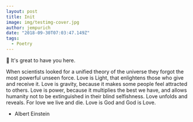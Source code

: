 ```yaml
---
layout: post
title: Init
image: img/testimg-cover.jpg
author: jempurich
date: "2018-09-30T07:03:47.149Z"
tags: 
  - Poetry
---
```


👋 It's great to have you here.

When scientists looked for a unified theory of the universe they forgot the most powerful unseen force. Love is Light, that enlightens those who give and receive it. Love is gravity, because it makes some people feel attracted to others. Love is power, because it multiplies the best we have, and allows humanity not to be extinguished in their blind selfishness. Love unfolds and reveals. For love we live and die. Love is God and God is Love.

- Albert Einstein